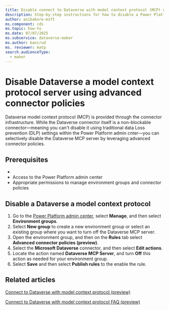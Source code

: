 ```yaml
---
title: Disable connect to Dataverse with model context protocol (MCP) using advanced connector policies
description: Step-by-step instructions for how to disable a Power Platform environment that has been setup and connected to use Microsoft Dataverse with a model context protocol server. 
author: anibakore-msft
ms.component: cds
ms.topic: how-to
ms.date: 07/07/2025
ms.subservice: dataverse-maker
ms.author: banirud
ms. reviewer: matp
search.audienceType: 
  - maker
---
```

# Disable Dataverse a model context protocol server using advanced connector policies

Dataverse model context protocol (MCP) is provided through the connector infrastructure. While the Dataverse connector itself is a non-blockable connector—meaning you can't disable it using traditional data Loss prevention (DLP) settings within the Power Platform admin cnter—you can selectively disable the Dataverse MCP server by leveraging advanced connector policies.

## Prerequisites

- <!-- A Dataverse environment that has been enabled as an MCP server. -->
- Access to the Power Platform admin center
- Appropriate permissions to manage environment groups and connector policies

## Disable a Dataverse a model context protocol

1. Go to the [Power Platform admin center](https://admin.powerplatform.microsoft.com/), select **Manage**, and then select **Environment groups**. 
1. Select **New group** to create a new environment group or select an existing group where you want to turn off the Dataverse MCP server.
1. Open the environment group, and then on the **Rules** tab select **Advanced connector policies (preview)**.
1. Select the **Microsoft Dataverse** connector, and then select **Edit actions**.
1. Locate the action named **Dataverse MCP Server**, and turn **Off** this action as needed for your environment group.
1. Select **Save** and then select **Publish rules** to the enable the rule.

## Related articles

[Connect to Dataverse with model context protocol (preview)](data-platform-mcp.md)

[Connect to Dataverse with model context protocol FAQ (preview)](data-platform-mcp-faq.md)